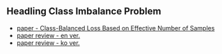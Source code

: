 ## Headling Class Imbalance Problem
- [paper - Class-Balanced Loss Based on Effective Number of Samples](https://arxiv.org/abs/1901.05555)  
- [paper review - en ver.](https://medium.com/nerd-for-tech/review-cb-loss-class-balanced-loss-based-on-effective-number-of-samples-image-classification-3056a1a1a001)  
- [paper review - ko ver.](https://haystar.tistory.com/81)  
